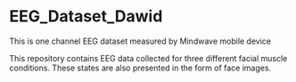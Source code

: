 # EEG_Dataset_Dawid
This is one channel EEG dataset measured by Mindwave mobile device

This repository contains EEG data collected for three different facial muscle conditions. These states are also presented in the form of face images.

